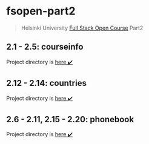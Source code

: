 # fsopen-part2

> Helsinki University [Full Stack Open Course](https://fullstackopen.com/en/part2) Part2

## 2.1 - 2.5: courseinfo

Project directory is [here ✔️](https://github.com/jokerinya/fsopen-part2/tree/main/courseinfo)

## 2.12 - 2.14: countries

Project directory is [here ✔️](https://github.com/jokerinya/fsopen-part2/tree/main/countries)

## 2.6 - 2.11, 2.15 - 2.20: phonebook

Project directory is [here ✔️](https://github.com/jokerinya/fsopen-part2/tree/main/phonebook)
